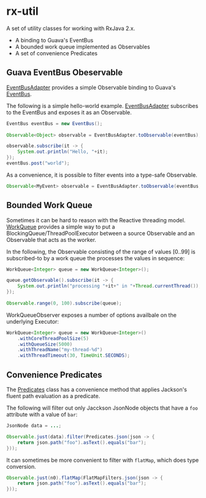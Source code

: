 # rx-util

A set of utility classes for working with RxJava 2.x.

* A binding to Guava's EventBus
* A bounded work queue implemented as Observables
* A set of convenience Predicates



## Guava EventBus Obeservable

[EventBusAdapter](src/main/java/org/lendingclub/rx/guava/EventBusAdapter.java) provides a simple Observable binding to Guava's [EventBus](https://github.com/google/guava/wiki/EventBusExplained).

The following is a simple hello-world example.  [EventBusAdapter](src/main/java/org/lendingclub/rx/guava/EventBusAdapter.java) subscribes to the EventBus and exposes it as an Observable.

```java
EventBus eventBus = new EventBus();
    
Observable<Object> observable = EventBusAdapter.toObservable(eventBus);

observable.subscribe(it -> {
    System.out.println("Hello, "+it);
});
eventBus.post("world");
```

As a convenience, it is possible to filter events into a type-safe Observable.

```java
Observable<MyEvent> observable = EventBusAdapter.toObservable(eventBus, MyEvent.class);
```

## Bounded Work Queue

Sometimes it can be hard to reason with the Reactive threading model.  [WorkQueue](src/main/java/org/lendingclub/rx/queue/WorkQueue.java) provides a simple way to put a BlockingQueue/ThreadPoolExecutor 
between a source Observable and an Observable that acts as the worker.

In the following, the Observable consisting of the range of values [0..99] is subscribed-to by a work queue the processes the values in sequence:

```java
WorkQueue<Integer> queue = new WorkQueue<Integer>();

queue.getObservable().subscribe(it -> {
    System.out.println("processing "+it+" in "+Thread.currentThread());
});
    
Observable.range(0, 100).subscribe(queue);
```

WorkQueueObserver exposes a number of options availbale on the underlying Executor:

```java
WorkQueue<Integer> queue = new WorkQueue<Integer>()
    .withCoreThreadPoolSize(5)
    .withQueueSize(5000)
    .withThreadName("my-thread-%d")
    .withThreadTimeout(30, TimeUnit.SECONDS);
```

## Convenience Predicates

The [Predicates](src/main/java/org/lendingclub/rx/predicate/Predicates.java) class has a convenience method that applies Jackson's fluent path evaluation as a predicate.

The following will filter out only Jacckson JsonNode objects that have a ```foo``` attribute with a value of ```bar```:

```java
JsonNode data = ...;

Observable.just(data).filter(Predicates.json(json -> {
    return json.path("foo").asText().equals("bar");
}));
```

It can sometimes be more convenient to filter with ```flatMap```, which does type conversion.

```java
Observable.just(n0).flatMap(FlatMapFilters.json(json -> {
    return json.path("foo").asText().equals("bar");
}));
```

